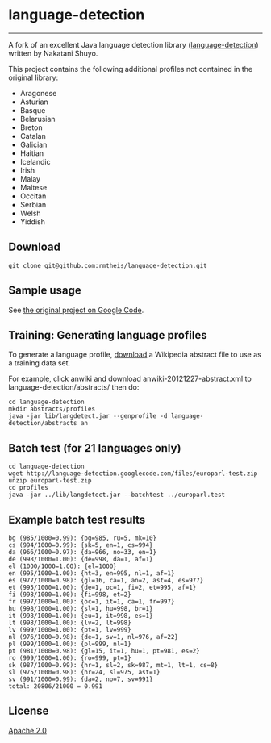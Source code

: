 # language-detection
* * * 

A fork of an excellent Java language detection library ([language-detection](http://code.google.com/p/language-detection/)) written by Nakatani Shuyo.

This project contains the following additional profiles not contained in the original library:

- Aragonese
- Asturian
- Basque
- Belarusian
- Breton
- Catalan
- Galician
- Haitian
- Icelandic
- Irish
- Malay
- Maltese
- Occitan
- Serbian
- Welsh
- Yiddish

## Download

    git clone git@github.com:rmtheis/language-detection.git

## Sample usage

See [the original project on Google Code](http://code.google.com/p/language-detection/).

## Training: Generating language profiles

To generate a language profile, [download](http://download.wikimedia.org) a Wikipedia abstract file to use as a training data set.

For example, click anwiki and download anwiki-20121227-abstract.xml to language-detection/abstracts/ then do:

    cd language-detection
    mkdir abstracts/profiles
    java -jar lib/langdetect.jar --genprofile -d language-detection/abstracts an


## Batch test (for 21 languages only)

    cd language-detection
    wget http://language-detection.googlecode.com/files/europarl-test.zip
    unzip europarl-test.zip
    cd profiles
    java -jar ../lib/langdetect.jar --batchtest ../europarl.test    

## Example batch test results

    bg (985/1000=0.99): {bg=985, ru=5, mk=10}
    cs (994/1000=0.99): {sk=5, en=1, cs=994}
    da (966/1000=0.97): {da=966, no=33, en=1}
    de (998/1000=1.00): {de=998, da=1, af=1}
    el (1000/1000=1.00): {el=1000}
    en (995/1000=1.00): {ht=3, en=995, nl=1, af=1}
    es (977/1000=0.98): {gl=16, ca=1, an=2, ast=4, es=977}
    et (995/1000=1.00): {de=1, oc=1, fi=2, et=995, af=1}
    fi (998/1000=1.00): {fi=998, et=2}
    fr (997/1000=1.00): {oc=1, it=1, ca=1, fr=997}
    hu (998/1000=1.00): {sl=1, hu=998, br=1}
    it (998/1000=1.00): {eu=1, it=998, es=1}
    lt (998/1000=1.00): {lv=2, lt=998}
    lv (999/1000=1.00): {pt=1, lv=999}
    nl (976/1000=0.98): {de=1, sv=1, nl=976, af=22}
    pl (999/1000=1.00): {pl=999, nl=1}
    pt (981/1000=0.98): {gl=15, it=1, hu=1, pt=981, es=2}
    ro (999/1000=1.00): {ro=999, pt=1}
    sk (987/1000=0.99): {hr=1, sl=2, sk=987, mt=1, lt=1, cs=8}
    sl (975/1000=0.98): {hr=24, sl=975, ast=1}
    sv (991/1000=0.99): {da=2, no=7, sv=991}
    total: 20806/21000 = 0.991

## License

[Apache 2.0](http://www.apache.org/licenses/LICENSE-2.0)
